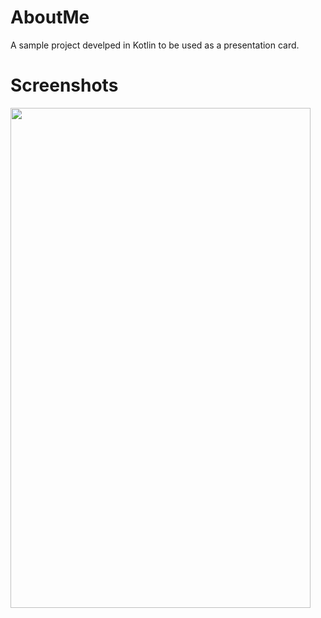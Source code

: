 # AboutMe
A sample project develped in Kotlin to be used as a presentation card. 

# Screenshots


<img src="https://i.imgur.com/wrlsZz1.jpg" data-canonical-src="https://i.imgur.com/wrlsZz1.jpg" width="480" height="800" />
